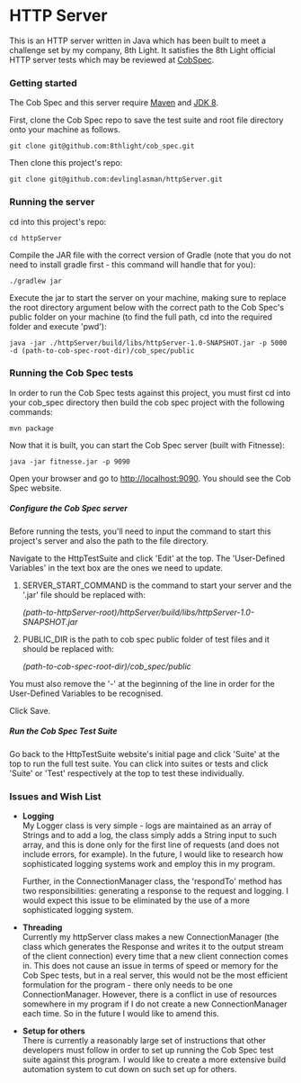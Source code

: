 # HTTP Server

This is an HTTP server written in Java which has been built to meet a challenge set by my company, 
8th Light. It satisfies the 8th Light official HTTP server tests which may be reviewed 
at [CobSpec](https://github.com/8thlight/cob_spec).


### Getting started

The Cob Spec and this server require [Maven](https://maven.apache.org/install.html) and 
[JDK 8](https://docs.oracle.com/javase/8/docs/technotes/guides/install/install_overview.html).

First, clone the Cob Spec repo to save the test suite and root file directory onto your machine 
as follows.

    git clone git@github.com:8thlight/cob_spec.git 

Then clone this project's repo:

    git clone git@github.com:devlinglasman/httpServer.git

### Running the server

cd into this project's repo:

    cd httpServer

Compile the JAR file with the correct version of Gradle (note that you do not need to install 
gradle first - this command will handle that for you):

    ./gradlew jar

Execute the jar to start the server on your machine, making sure to replace the root 
directory argument below with the correct path to the Cob Spec's public folder on 
your machine (to find the full path, cd into the required folder and execute 'pwd'):

    java -jar ./httpServer/build/libs/httpServer-1.0-SNAPSHOT.jar -p 5000 -d (path-to-cob-spec-root-dir)/cob_spec/public
    
### Running the Cob Spec tests

In order to run the Cob Spec tests against this project, you must first cd into your cob_spec directory
then build the cob spec project with the following commands:

    mvn package

Now that it is built, you can start the Cob Spec server (built with Fitnesse):

    java -jar fitnesse.jar -p 9090

Open your browser and go to [http://localhost:9090](http://localhost:9090/). 
You should see the Cob Spec website.

##### Configure the Cob Spec server

Before running the tests, you'll need to input the command to start this project's server and also the 
path to the file directory.

Navigate to the HttpTestSuite and click 'Edit' at the top. The 'User-Defined Variables' in the text
box are the ones we need to update.

1. SERVER_START_COMMAND is the command to start your server and the '.jar' file should be replaced with:

      *(path-to-httpServer-root)/httpServer/build/libs/httpServer-1.0-SNAPSHOT.jar*

2. PUBLIC_DIR is the path to cob spec public folder of test files and it should be replaced with:

    *(path-to-cob-spec-root-dir)/cob_spec/public*

You must also remove the '-' at the beginning of the line in order for the User-Defined Variables 
to be recognised.

Click Save.

##### Run the Cob Spec Test Suite

Go back to the HttpTestSuite website's initial page and click 'Suite' at the top to run the full 
test suite. You can click into suites or tests and click 'Suite' or 'Test' respectively at the top to 
test these individually.

### Issues and Wish List

* **Logging**  
My Logger class is very simple - logs are maintained as an array of Strings and to add a log, the class simply adds
a String input to such array, and this is done only for the first line of requests (and does not include errors, 
for example). In the future, I would like to research how sophisticated logging systems work and employ 
this in my program.  

  Further, in the ConnectionManager class, the 'respondTo' method has two responsibilities: generating a response to
the request and logging. I would expect this issue to be eliminated by the use of a more sophisticated
logging system.  

* **Threading**  
Currently my httpServer class makes a new ConnectionManager (the class which generates the 
Response and writes it to the output stream of the client connection) every time that a new 
client connection comes in. This does not cause an issue in terms of speed or memory for the 
Cob Spec tests, but in a real server, this would not be the most efficient formulation for the 
program - there only needs to be one ConnectionManager. However, there is a conflict in use of 
resources somewhere in my program if I do not create a new ConnectionManager each time. So in the
future I would like to amend this.  

* **Setup for others**  
There is currently a reasonably large set of instructions that other developers must follow in 
order to set up running the Cob Spec test suite against this program. I would like to create a 
more extensive build automation system to cut down on such set up for others.




